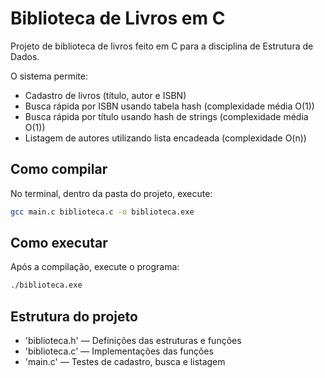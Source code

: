 # Biblioteca de Livros em C

Projeto de biblioteca de livros feito em C para a disciplina de Estrutura de Dados.

O sistema permite:
- Cadastro de livros (título, autor e ISBN)
- Busca rápida por ISBN usando tabela hash (complexidade média O(1))
- Busca rápida por título usando hash de strings (complexidade média O(1))
- Listagem de autores utilizando lista encadeada (complexidade O(n))

## Como compilar

No terminal, dentro da pasta do projeto, execute:

```bash
gcc main.c biblioteca.c -o biblioteca.exe
```

## Como executar

Após a compilação, execute o programa:

```bash
./biblioteca.exe
```

## Estrutura do projeto

- 'biblioteca.h' — Definições das estruturas e funções
- 'biblioteca.c' — Implementações das funções
- 'main.c' — Testes de cadastro, busca e listagem